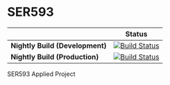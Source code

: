 # SER593

|   | Status |
| ------------- | ------------- |
| **Nightly Build (Development)** |[![Build Status](http://ec2-35-166-177-113.us-west-2.compute.amazonaws.com:8080/buildStatus/icon?job=topia-nightly)](http://ec2-35-166-177-113.us-west-2.compute.amazonaws.com:8080/job/topia-nightly/) |
| **Nightly Build (Production)** |[![Build Status](http://ec2-35-166-177-113.us-west-2.compute.amazonaws.com:8080/buildStatus/icon?job=topia-production-nightly)](http://ec2-35-166-177-113.us-west-2.compute.amazonaws.com:8080/job/topia-production-nightly/) |

SER593 Applied Project
